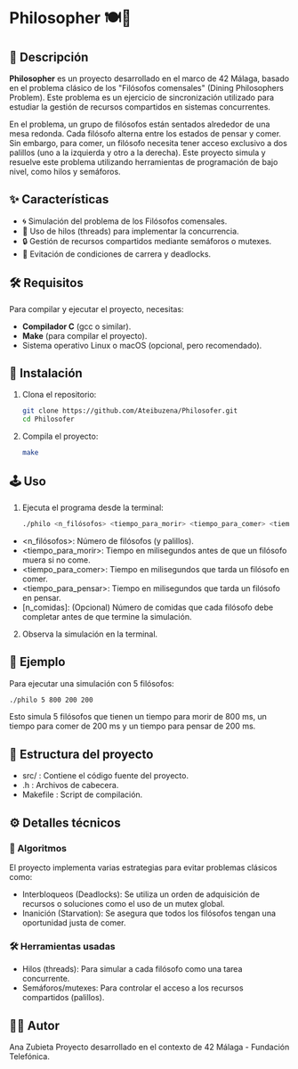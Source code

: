 # Philosopher 🍽️🧠

## 📜 Descripción
**Philosopher** es un proyecto desarrollado en el marco de 42 Málaga, basado en el problema clásico de los "Filósofos comensales" (Dining Philosophers Problem). Este problema es un ejercicio de sincronización utilizado para estudiar la gestión de recursos compartidos en sistemas concurrentes.

En el problema, un grupo de filósofos están sentados alrededor de una mesa redonda. Cada filósofo alterna entre los estados de pensar y comer. Sin embargo, para comer, un filósofo necesita tener acceso exclusivo a dos palillos (uno a la izquierda y otro a la derecha). Este proyecto simula y resuelve este problema utilizando herramientas de programación de bajo nivel, como hilos y semáforos.

## ✨ Características
- 🌀 Simulación del problema de los Filósofos comensales.
- 🧵 Uso de hilos (threads) para implementar la concurrencia.
- 🔒 Gestión de recursos compartidos mediante semáforos o mutexes.
- 🚀 Evitación de condiciones de carrera y deadlocks.

## 🛠️ Requisitos
Para compilar y ejecutar el proyecto, necesitas:
- **Compilador C** (gcc o similar).
- **Make** (para compilar el proyecto).
- Sistema operativo Linux o macOS (opcional, pero recomendado).

## 🚀 Instalación
1. Clona el repositorio:
   ```bash
   git clone https://github.com/Ateibuzena/Philosofer.git
   cd Philosofer
   ``` 
2. Compila el proyecto:
   ```bash
   make
   ```
## 🕹️ Uso
1. Ejecuta el programa desde la terminal:
   ```bash
   ./philo <n_filósofos> <tiempo_para_morir> <tiempo_para_comer> <tiempo_para_pensar> [n_comidas]
   ```
-  <n_filósofos>: Número de filósofos (y palillos).
-  <tiempo_para_morir>: Tiempo en milisegundos antes de que un filósofo muera si no come.
-  <tiempo_para_comer>: Tiempo en milisegundos que tarda un filósofo en comer.
-  <tiempo_para_pensar>: Tiempo en milisegundos que tarda un filósofo en pensar.
-  [n_comidas]: (Opcional) Número de comidas que cada filósofo debe completar antes de que termine la simulación.

2. Observa la simulación en la terminal.

## 📝 Ejemplo
Para ejecutar una simulación con 5 filósofos:
  ```bash
  ./philo 5 800 200 200
  ```
Esto simula 5 filósofos que tienen un tiempo para morir de 800 ms, un tiempo para comer de 200 ms y un tiempo para pensar de 200 ms.

## 📂 Estructura del proyecto
-  src/ : Contiene el código fuente del proyecto.
-  .h : Archivos de cabecera.
-  Makefile : Script de compilación.

## ⚙️ Detalles técnicos

### 🧮 Algoritmos
El proyecto implementa varias estrategias para evitar problemas clásicos como:

-  Interbloqueos (Deadlocks): Se utiliza un orden de adquisición de recursos o soluciones como el uso de un mutex global.
-  Inanición (Starvation): Se asegura que todos los filósofos tengan una oportunidad justa de comer.

### 🛠️ Herramientas usadas
-  Hilos (threads): Para simular a cada filósofo como una tarea concurrente.
-  Semáforos/mutexes: Para controlar el acceso a los recursos compartidos (palillos).

## 👩‍💻 Autor
Ana Zubieta
Proyecto desarrollado en el contexto de 42 Málaga - Fundación Telefónica.

